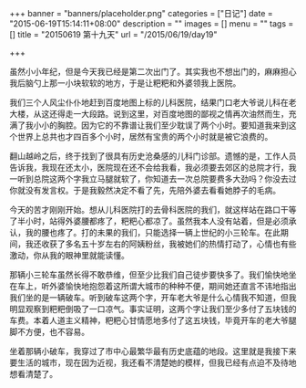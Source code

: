 +++
banner = "banners/placeholder.png"
categories = ["日记"]
date = "2015-06-19T15:14:11+08:00"
description = ""
images = []
menu = ""
tags = []
title = "20150619 第十九天"
url = "/2015/06/19/day19"

+++

虽然小小年纪，但是今天我已经是第二次出门了。其实我也不想出门的，麻麻担心我后脑勺上那一小块软软的地方，于是让粑粑和外婆领我上医院。

我们三个人风尘仆仆地赶到百度地图上标的儿科医院，结果门口老大爷说儿科在老大楼，从这还得走一大段路。说到这里，对百度地图的鄙视之情再次油然而生，充满了我小小的胸腔。因为它的不靠谱让我们至少耽误了两个小时。要知道我来到这个世界上总共也才四百多个小时，居然有宝贵的两个小时就是被它浪费的。

翻山越岭之后，终于找到了很具有历史沧桑感的儿科门诊部。遗憾的是，工作人员告诉我，我现在还太小，医院现在还不会给我看，我必须要去郊区的总院才行，我一听到总院这两个字我立马腿就软了，你知道去一次总院要费多大劲吗？你没去过你就没有发言权。于是我毅然决定不看了先，先陪外婆去看看她脖子的毛病。

今天的苦才刚刚开始。想从儿科医院打的去骨科医院的我们，就这样站在路口干等了半小时，站得外婆腰都疼了，粑粑心都凉了。虽然我本人没有站着，但是必须承认，我的腰也疼了。打的未果的我们，只能选择一辆上世纪的小三轮车。在此期间，我还收获了多名五十岁左右的阿姨粉丝，我被她们的热情打动了，心情也有些激动，你从我的眼神里就能读懂。

那辆小三轮车虽然长得不敢恭维，但至少比我们自己徒步要快多了。我们愉快地坐在车上，听外婆愉快地抱怨着这所谓大城市的种种不便，期间她还直言不讳地指出我们坐的是一辆破车。听到破车这两个字，开车老大爷是什么心情我不知道，但我明显观察到粑粑倒吸了一口凉气。事实证明，这两个字让我们至少多付了五块钱的车费。本着人道主义精神，粑粑心甘情愿地多付了这五块钱，毕竟开车的老大爷腿脚不方便，也不容易。

坐着那辆小破车，我穿过了市中心最繁华最有历史底蕴的地段。这里就是我接下来要生活的城市，现在因为近视，我还看不清楚她的模样，但我已经有点迫不及待地想看清楚了。